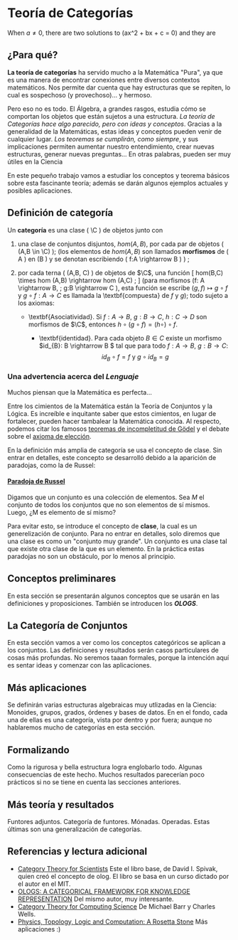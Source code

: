 # Teoría de Categorías
<script type="text/javascript" async
  src="https://cdnjs.cloudflare.com/ajax/libs/mathjax/2.7.1/MathJax.js?config=TeX-MML-AM_CHTML">
</script>

When $a \ne 0$, there are two solutions to \(ax^2 + bx + c = 0\) and they are

## ¿Para qué?
**La teoría de categorías** ha servido mucho a la Matemática "Pura", ya que es una manera de encontrar conexiones entre diversos contextos matemáticos. Nos permite dar cuenta que hay estructuras que se repiten, lo cual es sospechoso (y provechoso)... y hermoso.

Pero eso no es todo. El Álgebra, a grandes rasgos, estudia cómo se comportan los objetos que están sujetos a una estructura. *La teoría de Categorías hace algo parecido, pero con ideas y conceptos*. Gracias a la generalidad de la Matemáticas, estas ideas y conceptos pueden venir de cualquier lugar.
*Los teoremas se cumplirán, como siempre*, y sus implicaciones permiten aumentar nuestro entendimiento, crear nuevas estructuras, generar nuevas preguntas... En otras palabras, pueden ser muy útiles en la Ciencia

En este pequeño trabajo vamos a estudiar los conceptos y teorema básicos sobre esta fascinante teoría; además se darán algunos ejemplos actuales y posibles aplicaciones.

## Definición de categoría
Un **categoría** es una clase \( \C \) de objetos junto con


1. una clase de conjuntos disjuntos, $hom(A,B)$, por cada par de objetos \( (A,B \in \C) \); (los elementos de $hom (A,B)$  son llamados **morfismos** de \( A \) en  \(B \) y se denotan escribiendo \( f:A \rightarrow B \) ) ;

2. por cada terna \( (A,B, C) \) de objetos de $\C$, una función \[ hom(B,C) \times hom (A,B) \rightarrow hom (A,C) ; \] (para morfismos \(f: A \rightarrow B, \; g:B \rightarrow C \), esta función se escribe $(g,f) \mapsto g \circ f$ y $g \circ f : A \rightarrow C$ es llamada la \textbf{compuesta} de $f$ y $g$); todo sujeto a los axiomas:

   - \textbf{Asociatividad}. Si $f: A \rightarrow B$, $g: B \rightarrow C$, $h: C \rightarrow D$ son morfismos de $\C$, entonces $h \circ (g \circ f) = (h \circ ) \circ f$.

	 - \textbf{identidad}. Para cada objeto $B \in C$ existe un morfismo $id_{B}: B \rightarrow B $ tal que para  todo $f: A \rightarrow B$, $g: B \rightarrow C$: $$ id _{B} \circ f = f \mbox{  y  } g\circ id_{B} = g $$

### Una advertencia acerca del *Lenguaje*
Muchos piensan que la Matemática es perfecta...

Entre los cimientos de la Matemática están la Teoría de Conjuntos y la Lógica. Es increíble e inquitante saber que estos cimientos, en lugar de fortalecer, pueden hacer tambalear la Matemática conocida.
Al respecto, podemos citar los famosos [teoremas de incompletitud de Gödel](https://es.wikipedia.org/wiki/Teoremas_de_incompletitud_de_G%C3%B6del) y el debate sobre el [axioma de elección](https://es.wikipedia.org/wiki/Axioma_de_elecci%C3%B3n).

En la definición más amplia de categoría se usa el concepto de clase. Sin entrar en detalles, este concepto se desarrolló debido a la aparición de paradojas, como la de Russel:

#### [Paradoja de Russel](https://es.wikipedia.org/wiki/Paradoja_de_Russell)
Digamos que un conjunto es una colección de elementos. Sea *M* el conjunto de todos los conjuntos que no son elementos de sí mismos. Luego, ¿M es elemento de sí mismo?

Para evitar esto, se introduce el concepto de **clase**, la cual es un generelización de conjunto. Para no entrar en detalles, solo diremos que una clase es como un "conjunto muy grande". Un conjunto es una clase tal que existe otra clase de la que es un elemento. En la práctica estas paradojas no son un obstáculo, por lo menos al principio.


## Conceptos preliminares
En esta sección se presentarán algunos conceptos que se usarán en las definiciones y proposiciones. También se introducen los ***OLOGS***.


## La Categoría de Conjuntos
En esta sección vamos a ver como los conceptos categóricos se aplican a los conjuntos. Las definiciones y resultados serán casos particulares de cosas más profundas. No seremos taaan formales, porque la intención aquí es sentar ideas y comenzar con las aplicaciones.


## Más aplicaciones
Se definirán varias estructuras algebraicas muy utlizadas en la Ciencia: Monoides, grupos, grados, órdenes y bases de datos. En en el fondo, cada una de ellas es una categoría, vista por dentro y por fuera; aunque no hablaremos mucho de categorías en esta sección.


## Formalizando
Como la rigurosa y bella estructura logra englobarlo todo. Algunas consecuencias de este hecho. Muchos resultados parecerían poco prácticos si no se tiene en cuenta las secciones anteriores.


## Más teoría y resultados
Funtores adjuntos. Categoría de funtores. Mónadas. Operadas. Estas últimas son una generalización de categorías.


## Referencias y lectura adicional
- [Category Theory for Scientists](categorias_aplicadas.pdf) Este el libro base, de David I. Spivak, quien creó el concepto de olog. El libro se basa en un curso dictado por el autor en el MIT.
- [OLOGS: A CATEGORICAL FRAMEWORK FOR KNOWLEDGE REPRESENTATION](olog.pdf) Del mismo autor, muy interesante.
- [Category Theory for Computing Science](Barr-Wells-ctcs.pdf) De Michael Barr y Charles Wells.
- [Physics, Topology, Logic and Computation: A Rosetta Stone](aplicaciones.pdf) Más aplicaciones :)
